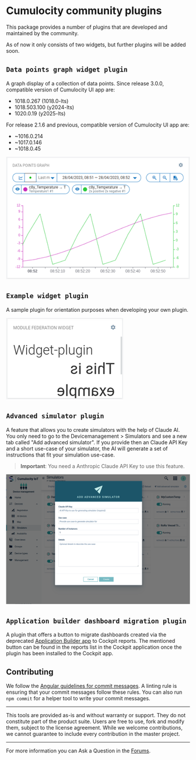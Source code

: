 # Cumulocity community plugins

This package provides a number of plugins that are developed and maintained by the community.

As of now it only consists of two widgets, but further plugins will be added soon.

## `Data points graph widget plugin`

A graph display of a collection of data points. Since release 3.0.0, compatible version of Cumulocity UI app are:
 - 1018.0.267 (1018.0-lts)
 - 1018.503.100 (y2024-lts)
 - 1020.0.19 (y2025-lts)

For release 2.1.6 and previous, compatible version of Cumulocity UI app are:
 - ~1016.0.214
 - ~1017.0.146
 - ~1018.0.45

![Data points graph screenshot](screenshots/datapoints-graph-screenshot.png?raw=true "Data points graph screenshot")

## `Example widget plugin`

A sample plugin for orientation purposes when developing your own plugin.

![Example widget plugin](screenshots/example-widget-plugin-screenshot.png?raw=true "Data points graph screenshot")

## `Advanced simulator plugin`

A feature that allows you to create simulators with the help of Claude AI. You only need to go to the Devicemanagement > Simulators and see a new tab called "Add advanced simulator". If you provide then an Claude API Key and a short use-case of your simulator, the AI will generate a set of instructions that fit your simulation use-case.

 > **Important**: You need a Anthropic Claude API Key to use this feature.

![Advanced simulator](screenshots/advanced-simulator-screenshot.png?raw=true "Advanced simulator screenshot")

## `Application builder dashboard migration plugin`

A plugin that offers a button to migrate dashboards created via the deprecated [Application Builder app](https://github.com/Cumulocity-IoT/cumulocity-app-builder) to Cockpit reports.
The mentioned button can be found in the reports list in the Cockpit application once the plugin has been installed to the Cockpit app.


## Contributing

We follow the [Angular guidelines for commit messages](https://github.com/angular/angular/blob/main/CONTRIBUTING.md#commit). A linting rule is ensuring that your commit messages follow these rules. You can also run `npm commit` for a helper tool to write your commit messages.

---

This tools are provided as-is and without warranty or support. They do not constitute part of the product suite. Users are free to use, fork and modify them, subject to the license agreement. While we welcome contributions, we cannot guarantee to include every contribution in the master project.

---

For more information you can Ask a Question in the [Forums](https://techcommunity.cumulocity.com/).
